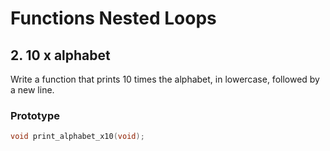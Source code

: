 # Functions Nested Loops

## 2. 10 x alphabet

Write a function that prints 10 times the alphabet, in lowercase, followed by a new line.

### Prototype
```c
void print_alphabet_x10(void);
